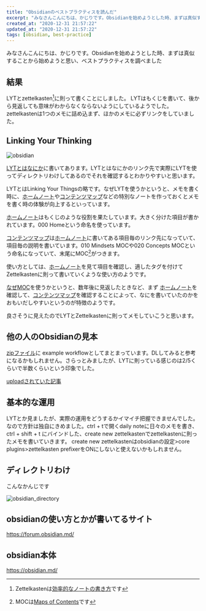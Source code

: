 ```yaml
---
title: "Obsidianのベストプラクティスを読んだ"
excerpt: "みなさんこんにちは、かじりです。Obsidianを始めようとした時、まずは真似することから始めようと思い、ベストプラクティスを調べました"
created_at: "2020-12-31 21:57:22"
updated_at: "2020-12-31 21:57:22"
tags: [obsidian, best-practice]
---
```


みなさんこんにちは、かじりです。Obsidianを始めようとした時、まずは真似することから始めようと思い、ベストプラクティスを調べました

## 結果
LYTとzettelkasten[^zettelkasten]に則って書くことにしました。
LYTはもくじを書いて、後から見返しても意味がわからなくならないようにしているようでした。
zettelkastenは1つのメモに詰め込まず、ほかのメモに必ずリンクをしていました。

## Linking Your Thinking

![obsidian](assets/blog/i-read-obsidians-best-practices/obsidian.png)

[LYTとはなにか](https://publish.obsidian.md/lyt-kit/LYT+System)に書いてあります。LYTとはなにかのリンク先で実際にLYTを使ってディレクトリわけしてあるのでそれを確認するとわかりやすいと思います。

LYTとはLinking Your Thingsの略です。なぜLYTを使うかというと、メモを書く時に、[ホームノート](https://publish.obsidian.md/lyt-kit/000+Home)や[コンテンツマップ](https://publish.obsidian.md/lyt-kit/010+Mindsets+MOC)などの特別なノートを作っておくとメモを書く時の体験が向上するといっています。

[ホームノート](https://publish.obsidian.md/lyt-kit/000+Home)はもくじのような役割を果たしています。大きく分けた項目が書かれています。000 Homeという命名を使っています。

[コンテンツマップ](https://publish.obsidian.md/lyt-kit/010+Mindsets+MOC)は[ホームノート](https://publish.obsidian.md/lyt-kit/000+Home)に書いてある項目毎のリンク先になっていて、項目毎の説明を書いています。010 Mindsets MOCや020 Concepts MOCという命名になっていて、末尾にMOC[^moc]がつきます。

[^moc]: MOCは[Maps of Contents](https://publish.obsidian.md/lyt-kit/MOCs+Overview)です

使い方としては、[ホームノート](https://publish.obsidian.md/lyt-kit/000+Home)を見て項目を確認し、適したタグを付けてZettelkastenに則って書いていくような使い方のようです。

[なぜMOC](https://publish.obsidian.md/lyt-kit/MOCs+Overview)を使うかというと、数年後に見返したときなど、まず [ホームノート](https://publish.obsidian.md/lyt-kit/000+Home)を確認して、[コンテンツマップ](https://publish.obsidian.md/lyt-kit/010+Mindsets+MOC)を確認することによって、なにを書いていたのかをおもいだしやすいというのが特徴のようです。

良さそうに見えたのでLYTとZettelkastenに則ってメモしていこうと思います。

## 他の人のObsidianの見本

[zipファイル](https://forum.obsidian.md/uploads/short-url/eyLBgUGS0EVJeet0c3hkQTyY300.zip)に  example workflowとしてまとまっています。DLしてみると参考になるかもしれません。さらっとみましたが、LYTに則っている感じのは2/5くらいで半数くらいという印象でした。

[uploadされていた記事](https://forum.obsidian.md/t/example-workflows-in-obsidian/1093)

## 基本的な運用

LYTとか見ましたが、実際の運用をどうするかイマイチ把握できませんでした。
なので方針は独自にきめました。ctrl + tで開くdaily noteに日々のメモを書き、ctrl + shift + t にバインドした、create new zettelkastenでzettelkastenに則ったメモを書いていきます。
create new zettelkastenはobsidianの設定>core plugins>zettelkasten prefixerをONにしないと使えないかもしれません。

## ディレクトリわけ

こんなかんじです

![obsidian_directory](assets/blog/i-read-obsidians-best-practices/obsidian_directory.png)

## obsidianの使い方とかが書いてるサイト

https://forum.obsidian.md/

## obsidian本体

https://obsidian.md/

[^zettelkasten]: Zettelkastenは[効率的なノートの書き方](https://gigazine.net/news/20200604-zettelkasten-note/)です

